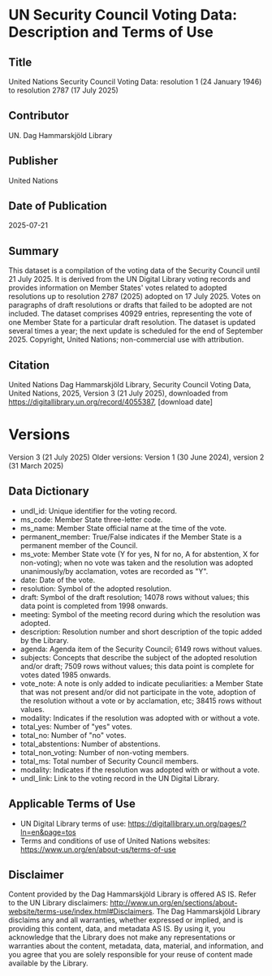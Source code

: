 # UN Security Council Voting Data: Description and Terms of Use
## Title
United Nations Security Council Voting Data: resolution 1 (24 January 1946) to resolution 2787 (17 July 2025)
## Contributor
UN. Dag Hammarskjöld Library
## Publisher
United Nations
## Date of Publication
2025-07-21
## Summary
This dataset is a compilation of the voting data of the Security Council until 21 July 2025. It is derived from the UN Digital Library voting records and provides information on Member States' votes related to adopted resolutions up to resolution 2787 (2025) adopted on 17 July 2025. Votes on paragraphs of draft resolutions or drafts that failed to be adopted are not included. The dataset comprises 40929 entries, representing the vote of one Member State for a particular draft resolution. The dataset is updated several times a year; the next update is scheduled for the end of September 2025.
Copyright, United Nations; non-commercial use with attribution.
## Citation
United Nations Dag Hammarskjöld Library, Security Council Voting Data, United Nations, 2025, Version 3 (21 July 2025), downloaded from https://digitallibrary.un.org/record/4055387, [download date]
# Versions
Version 3 (21 July 2025)
Older versions: Version 1 (30 June 2024), version 2 (31 March 2025)
## Data Dictionary
* undl_id: Unique identifier for the voting record.
* ms_code: Member State three-letter code.
* ms_name: Member State official name at the time of the vote.
* permanent_member: True/False indicates if the Member State is a permanent member of the Council.
* ms_vote: Member State vote (Y for yes, N for no, A for abstention, X for non-voting); when no vote was taken and the resolution was adopted unanimously/by acclamation, votes are recorded as "Y".
* date: Date of the vote.
* resolution: Symbol of the adopted resolution.
* draft: Symbol of the draft resolution; 14078 rows without values; this data point is completed from 1998 onwards.
* meeting: Symbol of the meeting record during which the resolution was adopted.
* description: Resolution number and short description of the topic added by the Library.
* agenda: Agenda item of the Security Council; 6149 rows without values.
* subjects: Concepts that describe the subject of the adopted resolution and/or draft; 7509 rows without values; this data point is complete for votes dated 1985 onwards.
* vote_note: A note is only added to indicate peculiarities: a Member State that was not present and/or did not participate in the vote, adoption of the resolution without a vote or by acclamation, etc; 38415 rows without values.
* modality: Indicates if the resolution was adopted with or without a vote.
* total_yes: Number of "yes" votes.
* total_no: Number of "no" votes.
* total_abstentions: Number of abstentions.
* total_non_voting: Number of non-voting members.
* total_ms: Total number of Security Council members.
* modality: Indicates if the resolution was adopted with or without a vote.
* undl_link: Link to the voting record in the UN Digital Library.
## Applicable Terms of Use
* UN Digital Library terms of use: https://digitallibrary.un.org/pages/?ln=en&page=tos
* Terms and conditions of use of United Nations websites: https://www.un.org/en/about-us/terms-of-use
## Disclaimer
Content provided by the Dag Hammarskjöld Library is offered AS IS. Refer to the UN Library disclaimers: http://www.un.org/en/sections/about-website/terms-use/index.html#Disclaimers. The Dag Hammarskjöld Library disclaims any and all warranties, whether expressed or implied, and is providing this content, data, and metadata AS IS. By using it, you acknowledge that the Library does not make any representations or warranties about the content, metadata, data, material, and information, and you agree that you are solely responsible for your reuse of content made available by the Library.